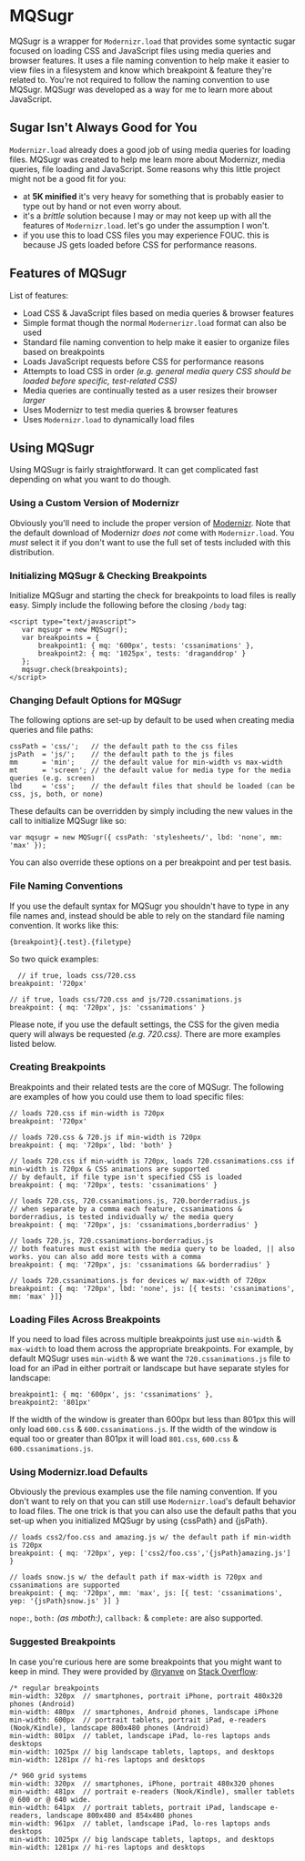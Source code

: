 # MQSugr #

MQSugr is a wrapper for `Modernizr.load` that provides some syntactic sugar focused on loading CSS and JavaScript files using media queries
and browser features. It uses a file naming convention to help make it easier to view files in a filesystem and know which breakpoint & 
feature they're related to. You're not required to follow the naming convention to use MQSugr. MQSugr was developed as a way for me to learn more
about JavaScript.

## Sugar Isn't Always Good for You ##

`Modernizr.load` already does a good job of using media queries for loading files. MQSugr was created to help me
learn more about Modernizr, media queries, file loading and JavaScript. Some reasons why this little project
might not be a good fit for you:

* at **5K minified** it's very heavy for something that is probably easier to type out by hand or not even worry about.
* it's a _brittle_ solution because I may or may not keep up with all the features of `Modernizr.load`. let's go under the assumption I won't.
* if you use this to load CSS files you may experience FOUC. this is because JS gets loaded before CSS for performance reasons.

## Features of MQSugr ##

List of features:

* Load CSS & JavaScript files based on media queries & browser features
* Simple format though the normal `Modernerizr.load` format can also be used
* Standard file naming convention to help make it easier to organize files based on breakpoints
* Loads JavaScript requests before CSS for performance reasons
* Attempts to load CSS in order _(e.g. general media query CSS should be loaded before specific, test-related CSS)_
* Media queries are continually tested as a user resizes their browser _larger_
* Uses Modernizr to test media queries & browser features
* Uses `Modernizr.load` to dynamically load files

## Using MQSugr ##

Using MQSugr is fairly straightforward. It can get complicated fast depending on what you want to do though.

### Using a Custom Version of Modernizr ###

Obviously you'll need to include the proper version of [Modernizr](http://www.modernizr.com/download/). Note
that the default download of Modernizr _does not_ come with `Modernizr.load`. You _must_ select it 
if you don't want to use the full set of tests included with this distribution.

### Initializing MQSugr & Checking Breakpoints ###

Initialize MQSugr and starting the check for breakpoints to load files is really easy. Simply include the 
following before the closing `/body` tag:

    <script type="text/javascript">
       var mqsugr = new MQSugr();			
       var breakpoints = { 
           breakpoint1: { mq: '600px', tests: 'cssanimations' },
           breakpoint2: { mq: '1025px', tests: 'draganddrop' }
       };
       mqsugr.check(breakpoints);
    </script>

### Changing Default Options for MQSugr ###

The following options are set-up by default to be used when creating media queries and file paths:

    cssPath	= 'css/';   // the default path to the css files
    jsPath  = 'js/';    // the default path to the js files
    mm      = 'min';    // the default value for min-width vs max-width
    mt      = 'screen'; // the default value for media type for the media queries (e.g. screen)
    lbd     = 'css';    // the default files that should be loaded (can be css, js, both, or none)

These defaults can be overridden by simply including the new values in the call to initialize MQSugr like so:

    var mqsugr = new MQSugr({ cssPath: 'stylesheets/', lbd: 'none', mm: 'max' });

You can also override these options on a per breakpoint and per test basis.

### File Naming Conventions ###

If you use the default syntax for MQSugr you shouldn't have to type in any file names and, instead should be able to
rely on the standard file naming convention. It works like this:

    {breakpoint}{.test}.{filetype}

So two quick examples:

	  // if true, loads css/720.css
    breakpoint: '720px'

    // if true, loads css/720.css and js/720.cssanimations.js
    breakpoint: { mq: '720px', js: 'cssanimations' }

Please note, if you use the default settings, the CSS for the given media query will always be requested _(e.g. 720.css)_. There
are more examples listed below.

### Creating Breakpoints ###

Breakpoints and their related tests are the core of MQSugr. The following are examples of how you could use
them to load specific files:

    // loads 720.css if min-width is 720px
    breakpoint: '720px' 

    // loads 720.css & 720.js if min-width is 720px
    breakpoint: { mq: '720px', lbd: 'both' }

    // loads 720.css if min-width is 720px, loads 720.cssanimations.css if min-width is 720px & CSS animations are supported
    // by default, if file type isn't specified CSS is loaded
    breakpoint: { mq: '720px', tests: 'cssanimations' }
		
    // loads 720.css, 720.cssanimations.js, 720.borderradius.js
    // when separate by a comma each feature, cssanimations & borderradius, is tested individually w/ the media query
    breakpoint: { mq: '720px', js: 'cssanimations,borderradius' }
		
    // loads 720.js, 720.cssanimations-borderradius.js
    // both features must exist with the media query to be loaded, || also works. you can also add more tests with a comma
    breakpoint: { mq: '720px', js: 'cssanimations && borderradius' }
		
    // loads 720.cssanimations.js for devices w/ max-width of 720px					
    breakpoint: { mq: '720px', lbd: 'none', js: [{ tests: 'cssanimations', mm: 'max' }]} 

### Loading Files Across Breakpoints ###

If you need to load files across multiple breakpoints just use `min-width` & `max-width` to load them
across the appropriate breakpoints. For example, by default MQSugr uses `min-width` & we want the
`720.cssanimations.js` file to load for an iPad in either portrait or landscape but have separate styles for landscape:

    breakpoint1: { mq: '600px', js: 'cssanimations' },
    breakpoint2: '801px'

If the width of the window is greater than 600px but less than 801px this will only load `600.css` & `600.cssanimations.js`. 
If the width of the window is equal too or greater than 801px it will load `801.css`, `600.css` & `600.cssanimations.js`.

### Using Modernizr.load Defaults ###
		
Obviously the previous examples use the file naming convention. If you don't want to rely on that you 
can still use `Modernizr.load`'s default behavior to load files. The one trick is that you can also
use the default paths that you set-up when you initialized MQSugr by using {cssPath} and {jsPath}.

    // loads css2/foo.css and amazing.js w/ the default path if min-width is 720px
    breakpoint: { mq: '720px', yep: ['css2/foo.css','{jsPath}amazing.js'] }

    // loads snow.js w/ the default path if max-width is 720px and cssanimations are supported
    breakpoint: { mq: '720px', mm: 'max', js: [{ test: 'cssanimations', yep: '{jsPath}snow.js' }] }

`nope:`, `both:` _(as mboth:)_, `callback:` & `complete:` are also supported.

### Suggested Breakpoints ###

In case you're curious here are some breakpoints that you might want to keep in mind. They were
provided by [@ryanve](http://stackoverflow.com/users/770127/ryanve) on [Stack Overflow](http://stackoverflow.com/a/7354648):

    /* regular breakpoints
    min-width: 320px  // smartphones, portrait iPhone, portrait 480x320 phones (Android)
    min-width: 480px  // smartphones, Android phones, landscape iPhone
    min-width: 600px  // portrait tablets, portrait iPad, e-readers (Nook/Kindle), landscape 800x480 phones (Android)
    min-width: 801px  // tablet, landscape iPad, lo-res laptops ands desktops
    min-width: 1025px // big landscape tablets, laptops, and desktops
    min-width: 1281px // hi-res laptops and desktops

    /* 960 grid systems
    min-width: 320px  // smartphones, iPhone, portrait 480x320 phones
    min-width: 481px  // portrait e-readers (Nook/Kindle), smaller tablets @ 600 or @ 640 wide.
    min-width: 641px  // portrait tablets, portrait iPad, landscape e-readers, landscape 800x480 and 854x480 phones
    min-width: 961px  // tablet, landscape iPad, lo-res laptops ands desktops
    min-width: 1025px // big landscape tablets, laptops, and desktops
    min-width: 1281px // hi-res laptops and desktops

